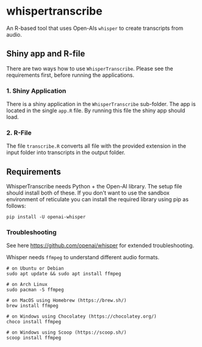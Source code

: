 # whispertranscribe

An R-based tool that uses Open-AIs `whisper` to create transcripts from audio.

## Shiny app and R-file

There are two ways how to use `WhisperTranscribe`. Please see the requirements
first, before running the applications.

### 1. Shiny Application
There is a shiny application in the `WhisperTranscribe` sub-folder. The app is 
located in the single `app.R` file. By running this file the shiny app should 
load.


### 2. R-File
The file `transcribe.R` converts all file with the provided extension in the
input folder into transcripts in the output folder.


## Requirements

WhisperTranscribe needs Python + the Open-AI library. The setup file should 
install both of these.
If you don't want to use the sandbox environment of reticulate you can install 
the required library using pip as follows:

```
pip install -U openai-whisper
```

### Troubleshooting
See here https://github.com/openai/whisper for extended troubleshooting.

Whisper needs `ffmpeg` to understand different audio formats.
```
# on Ubuntu or Debian
sudo apt update && sudo apt install ffmpeg

# on Arch Linux
sudo pacman -S ffmpeg

# on MacOS using Homebrew (https://brew.sh/)
brew install ffmpeg

# on Windows using Chocolatey (https://chocolatey.org/)
choco install ffmpeg

# on Windows using Scoop (https://scoop.sh/)
scoop install ffmpeg
```